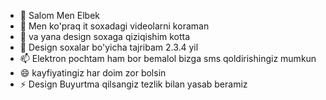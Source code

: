 - 👋 Salom Men Elbek
- 👀 Men ko'praq it soxadagi videolarni koraman
- 🌱 va yana design soxaga qiziqishim kotta
- 📢 Design soxalar bo'yicha tajribam 2.3.4 yil
- 📫 Elektron pochtam ham bor bemalol bizga sms qoldirishingiz mumkun
- 😄 kayfiyatingiz har doim zor bolsin  
- ⚡ Design Buyurtma qilsangiz tezlik bilan yasab beramiz

<!---
ElbekIT/ElbekIT is a ✨ special ✨ repository because its `README.md` (this file) appears on your GitHub profile.
You can click the Preview link to take a look at your changes.
--->
